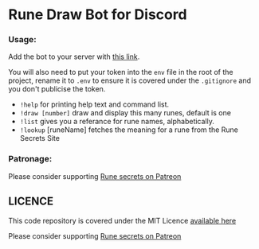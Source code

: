 # Rune Draw Bot for Discord #

### Usage: ###

Add the bot to your server with [this link](https://discord.com/api/oauth2/authorize?client_id=714237973486633031&permissions=18432&scope=bot).

You will also need to put your token into the `env` file in the root of the project,
rename it to `.env` to ensure it is covered under the `.gitignore` and you don't
publicise the token.

- `!help` for printing help text and command list.
- `!draw [number]`  draw and display this many runes, default is one
- `!list` gives you a referance for rune names, alphabetically.
- `!lookup` [runeName] fetches the meaning for a rune from the Rune Secrets Site

### Patronage: ###

Please consider supporting [Rune secrets on Patreon](https://patreon.com/tyriel)

## LICENCE ##

This code repository is covered under the MIT Licence [available here](./LICENCE)

Please consider supporting [Rune secrets on Patreon](https://patreon.com/tyriel)
